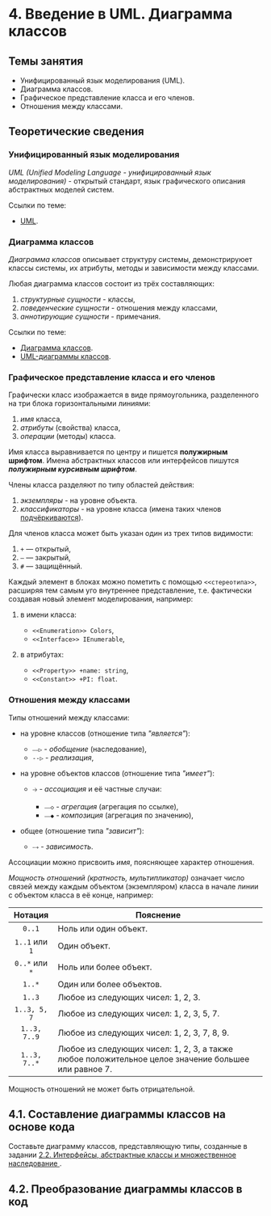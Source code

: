 # 4. Введение в UML. Диаграмма классов

## Темы занятия

- Унифицированный язык моделирования (UML).
- Диаграмма классов.
- Графическое представление класса и его членов.
- Отношения между классами.

## Теоретические сведения

### Унифицированный язык моделирования

_UML (Unified Modeling Language - унифицированный язык моделирования)_ -
открытый стандарт, язык графического описания абстрактных моделей систем.

Ссылки по теме:

- [UML](https://ru.wikipedia.org/wiki/UML).

### Диаграмма классов

_Диаграмма классов_ описывает структуру системы, демонстрируюет классы 
системы, их атрибуты, методы и зависимости между классами.

Любая диаграмма классов состоит из трёх составляющих:

1. _структурные сущности_ - классы,
2. _поведенческие сущности_ - отношения между классами,
3. _аннотирующие сущности_ - примечания.

Ссылки по теме:

- [Диаграмма классов](https://ru.wikipedia.org/wiki/Диаграмма_классов).
- [UML-диаграммы классов](https://prog-cpp.ru/uml-classes).

### Графическое представление класса и его членов

Графически класс изображается в виде прямоугольника, разделенного на три блока 
горизонтальными линиями:

1. _имя_ класса,
2. _атрибуты_ (свойства) класса,
3. _операции_ (методы) класса.

Имя класса выравнивается по центру и пишется **полужирным шрифтом**.
Имена абстрактных классов или интерфейсов пишутся
**_полужирным курсивным шрифтом_**.

Члены класса разделяют по типу областей действия:

1. _экземпляры_ - на уровне объекта.
2. _классификаторы_ - на уровне класса (имена таких членов
<span style="text-decoration:underline">подчёркиваются</span>).

Для членов класса может быть указан один из трех типов видимости:

1. `+` — открытый,
2. `—` — закрытый,
3. `#` — защищённый.

Каждый элемент в блоках можно пометить с помощью `<<стереотипа>>`, расширяя 
тем самым уго внутреннее представление, т.е. фактически создавая новый
элемент моделирования, например:

1. в имени класса:

    - `<<Enumeration>> Colors`,
    - `<<Interface>> IEnumerable`,
    
2. в атрибутах:

    - `<<Property>> +name: string`,
    - `<<Constant>> +PI: float`.

### Отношения между классами

Типы отношений между классами:

- на уровне классов (отношение типа _"является"_):

  - `⎯⎯▷` - _обобщение_ (наследование),
  - `--▷` - _реализация_,
  
- на уровне объектов классов (отношение типа _"имеет"_):

  - `🡢` - _ассоциация_ и её частные случаи:

    - `⎯⎯◇` - _агрегация_ (агрегация по ссылке),
    - `⎯⎯◆` - _композиция_ (агрегация по значению),
  
- общее (отношение типа _"зависит"_):
  
  - `⤍` - _зависимость_.

Ассоциации можно присвоить _имя_, поясняющее характер отношения.

_Мощность отношений (кратность, мультипликатор)_ означает число связей между
каждым объектом (экземпляром) класса в начале линии с объектом класса
в её конце, например:

Нотация | Пояснение
:------:| ---------
`0..1` | Ноль или один объект.
`1..1` или `1` | Один объект.
`0..*` или `*` | Ноль или более объект.
`1..*` | Один или более объектов.
`1..3` | Любое из следующих чисел: 1, 2, 3.
`1..3, 5, 7` | Любое из следующих чисел: 1, 2, 3, 5, 7.
`1..3, 7..9` | Любое из следующих чисел: 1, 2, 3, 7, 8, 9.
`1..3, 7..*` | Любое из следующих чисел: 1, 2, 3, а также любое положительное целое значение большее или равное 7.

Мощность отношений не может быть отрицательной.

## 4.1. Составление диаграммы классов на основе кода

Составьте диаграмму классов, представляющую типы, созданные в задании
[2.2. Интерфейсы, абстрактные классы и множественное наследование
](/practice/02/#_2-2-интерфейсы-абстрактные-кnассы-и-множественное-насnедование).

## 4.2. Преобразование диаграммы классов в код